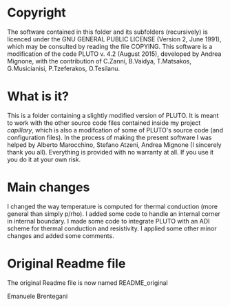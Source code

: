 # Copyright
The software contained in this folder and its subfolders (recursively) is licenced under the GNU GENERAL PUBLIC LICENSE (Version 2, June 1991), which may be consulted by reading the file COPYING.
This software is a modification of the code PLUTO v. 4.2 (August 2015), developed by Andrea Mignone, with the contribution of C.Zanni, B.Vaidya, T.Matsakos, G.Musicianisi, P.Tzeferakos, O.Tesilanu.
# What is it?
This is a folder containing a slightly modified version of PLUTO. It is meant to work with the other source code files contained inside my project _capillary_, which is also a modifcation of some of PLUTO's source code (and configuration files). In the process of making the present software I was helped by Alberto Marocchino, Stefano Atzeni, Andrea Mignone (I sincerely thank you all).
Everything is provided with no warranty at all. If you use it you do it at your own risk.
# Main changes
I changed the way temperature is computed for thermal conduction (more general than simply p/rho).
I added some code to handle an internal corner in internal boundary.
I made some code to integrate PLUTO with an ADI scheme for thermal conduction and resistivity.
I applied some other minor changes and added some comments.
# Original Readme file
The original Readme file is now named README_original

Emanuele Brentegani
